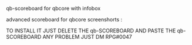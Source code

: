 qb-scoreboard for qbcore with infobox

advanced scoreboard for qbcore 
screenshorts :

TO INSTALL IT JUST DELETE THE qb-SCOREBOARD AND PASTE THE qb-SCOREBOARD
ANY PROBLEM JUST DM RPG#0047